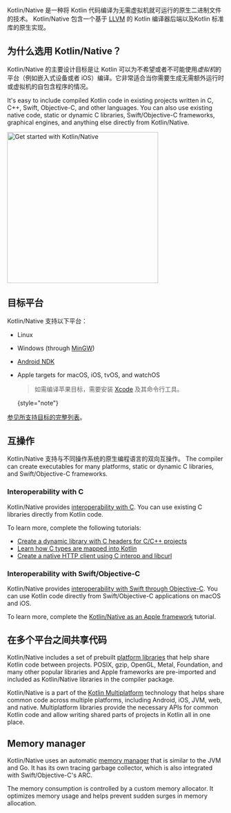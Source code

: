 [//]: # (title: Kotlin/Native)

Kotlin/Native 是一种将 Kotlin 代码编译为无需虚拟机就可运行的原生二进制文件的技术。
Kotlin/Native 包含一个基于 [LLVM](https://llvm.org/) 的 Kotlin 编译器后端以及Kotlin 标准库的<!--
-->原生实现。

## 为什么选用 Kotlin/Native？

Kotlin/Native 的主要设计目标是让 Kotlin 可以为不希望或者不可能使用*虚拟机*的平台<!--
-->（例如嵌入式设备或者 iOS）编译。它非常适合当你需要生成<!--
-->无需额外运行时或虚拟机的自包含程序的情况。

It's easy to include compiled Kotlin code in existing projects written in C, C++, Swift, Objective-C, and other languages.
You can also use existing native code, static or dynamic C libraries, Swift/Objective-C frameworks, graphical engines,
and anything else directly from Kotlin/Native.

<a href="native-get-started.md"><img src="native-get-started-button.svg" width="350" alt="Get started with Kotlin/Native" style="block"/></a>

## 目标平台

Kotlin/Native 支持以下平台：

* Linux
* Windows (through [MinGW](https://www.mingw-w64.org/))
* [Android NDK](https://developer.android.com/ndk)
* Apple targets for macOS, iOS, tvOS, and watchOS

  > 如需编译苹果目标，需要安装 [Xcode](https://apps.apple.com/us/app/xcode/id497799835)
  > 及其命令行工具。
  > 
  {style="note"}

[参见所支持目标的完整列表](native-target-support.md)。

## 互操作

Kotlin/Native 支持与不同操作系统的原生编程语言的双向互操作。
The compiler can create executables for many platforms, static or dynamic C libraries, and Swift/Objective-C frameworks.

### Interoperability with C

Kotlin/Native provides [interoperability with C](native-c-interop.md). You can use existing C libraries directly from
Kotlin code.

To learn more, complete the following tutorials:

* [Create a dynamic library with C headers for C/C++ projects](native-dynamic-libraries.md)
* [Learn how C types are mapped into Kotlin](mapping-primitive-data-types-from-c.md)
* [Create a native HTTP client using C interop and libcurl](native-app-with-c-and-libcurl.md) 

### Interoperability with Swift/Objective-C

Kotlin/Native provides [interoperability with Swift through Objective-C](native-objc-interop.md). You can use
Kotlin code directly from Swift/Objective-C applications on macOS and iOS.

To learn more, complete the [Kotlin/Native as an Apple framework](apple-framework.md) tutorial.

## 在多个平台之间共享代码

Kotlin/Native includes a set of prebuilt [platform libraries](native-platform-libs.md) that help share Kotlin code
between projects. POSIX, gzip, OpenGL, Metal, Foundation, and many other popular libraries and Apple frameworks
are pre-imported and included as Kotlin/Native libraries in the compiler package.

Kotlin/Native is a part of the [Kotlin Multiplatform](multiplatform-intro.md) technology that helps share common code
across multiple platforms, including Android, iOS, JVM, web, and native. Multiplatform libraries provide the necessary
APIs for common Kotlin code and allow writing shared parts of projects in Kotlin all in one place.

## Memory manager

Kotlin/Native uses an automatic [memory manager](native-memory-manager.md) that is similar to the JVM and Go.
It has its own tracing garbage collector, which is also integrated with Swift/Objective-C's ARC.

The memory consumption is controlled by a custom memory allocator. It optimizes memory usage and helps prevent sudden
surges in memory allocation.